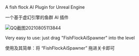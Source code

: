 A fish flock AI Plugin for Unreal Engine

一个基于虚幻引擎的鱼群 AI 插件


![QQ截图20210805113844](https://user-images.githubusercontent.com/50478213/128287241-bd722363-98b6-40f7-8f5c-e5a670e4f877.jpg)

Very easy to use: just drag "FishFlockAiSpawner" into the level

使用及其简单：将 “FishFlockAiSpawner” 拖进关卡即可
